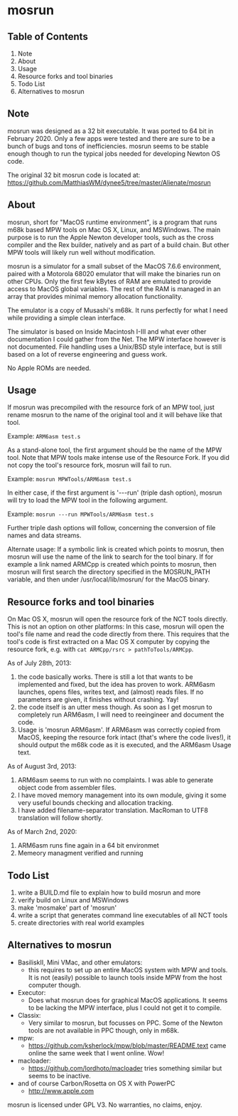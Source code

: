 

mosrun
======


Table of Contents
-----------------

1. Note
1. About
1. Usage
1. Resource forks and tool binaries
1. Todo List
1. Alternatives to mosrun


Note
----

mosrun was designed as a 32 bit executable. It was ported to 64 bit in
February 2020. Only a few apps were tested and there are sure to be a
bunch of bugs and tons of inefficiencies. mosrun seems to be stable
enough though to run the typical jobs needed for developing Newton OS code.

The original 32 bit mosrun code is located at:
https://github.com/MatthiasWM/dynee5/tree/master/Alienate/mosrun


About
-----

mosrun, short for "MacOS runtime environment", is a program that runs
m68k based MPW tools on Mac OS X, Linux, and MSWindows. The main purpose is to
run the Apple Newton developer tools, such as the cross compiler and the Rex 
builder, natively and as part of a build chain. But other MPW tools will
likely run well without modification.

mosrun is a simulator for a small subset of the MacOS 7.6.6 environment, paired
with a Motorola 68020 emulator that will make the binaries run on other CPUs.
Only the first few kBytes of RAM are emulated to provide access to MacOS global
variables. The rest of the RAM is managed in an array that provides minimal
memory allocation functionality.

The emulator is a copy of Musashi's m68k. It runs perfectly for what I need
while providing a simple clean interface.

The simulator is based on Inside Macintosh I-III and what ever other
documentation I could gather from the Net. The MPW interface however is not
documented. File handling uses a Unix/BSD style interface, but is still based
on a lot of reverse engineering and guess work.

No Apple ROMs are needed.


Usage
-----

If mosrun was precompiled with the resource fork of an MPW tool, just rename 
mosrun to the name of the original tool and it will behave like that tool.

Example: `ARM6asm test.s`

As a stand-alone tool, the first argument should be the name of the MPW tool.
Note that MPW tools make intense use of the Resource Fork. If you did not 
copy the tool's resource fork, mosrun will fail to run.

Example: `mosrun MPWTools/ARM6asm test.s`

In either case, if the first argument is '---run' (triple dash option), mosrun
will try to load the MPW tool in the following argument.

Example: `mosrun ---run MPWTools/ARM6asm test.s`

Further triple dash options will follow, concerning the conversion of 
file names and data streams.

Alternate usage: If a symbolic link is created which points to mosrun, then
mosrun will use the name of the link to search for the tool binary. If for
example a link named ARMCpp is created which points to mosrun, then mosrun
will first search the directory specified in the MOSRUN_PATH variable, and
then under /usr/local/lib/mosrun/ for the MacOS binary.


Resource forks and tool binaries
--------------------------------

On Mac OS X, mosrun will open the resource fork of the NCT tools directly.
This is not an option on other platforms: In this case, mosrun will open the
tool's file name and read the code directly from there. This requires that the
tool's code is first extracted on a Mac OS X computer by copying the resource
fork, e.g. with `cat ARMCpp/rsrc > pathToTools/ARMCpp`.

As of July 28th, 2013:

1. the code basically works. There is still a lot that wants to be implemented
   and fixed, but the idea has proven to work. ARM6asm launches, opens files,
   writes text, and (almost) reads files. If no parameters are given, it 
   finishes without crashing. Yay!
1. the code itself is an utter mess though. As soon as I get mosrun to
   completely run ARM6asm, I will need to reeingineer and document the code.
1. Usage is 'mosrun ARM6asm'. If ARM6asm was correctly copied from MacOS,
   keeping the resource fork intact (that's where the code lives!), it should
   output the m68k code as it is executed, and the ARM6asm Usage text.

As of August 3rd, 2013:

1. ARM6asm seems to run with no complaints. I was able to generate object code
   from assembler files.
1. I have moved memory management into its own module, giving it some very
   useful bounds checking and allocation tracking.
1. I have added filename-separator translation. MacRoman to UTF8 translation
   will follow shortly.

As of March 2nd, 2020:

1. ARM6asm runs fine again in a 64 bit environmet
1. Memeory managment verified and running


Todo List
---------

1. write a BUILD.md file to explain how to build mosrun and more
1. verify build on Linux and MSWindows
1. make 'mosmake' part of 'mosrun'
1. write a script that generates command line executables of all NCT tools
1. create directories with real world examples


Alternatives to mosrun
----------------------

* BasiliskII, Mini VMac, and other emulators:
  * this requires to set up an entire MacOS system with MPW and tools. It is not
    (easily) possible to launch tools inside MPW from the host computer though.
* Executor:
  * Does what mosrun does for graphical MacOS applications. It seems to be lacking
    the MPW interface, plus I could not get it to compile.
* Classix:
  * Very similar to mosrun, but focusses on PPC. Some of the Newton tools are not
    available in PPC though, only in m68k.
* mpw:
  * https://github.com/ksherlock/mpw/blob/master/README.text came online the same
    week that I went online. Wow!
* macloader:
  * https://github.com/lordhoto/macloader tries something similar but seems to be
    inactive.
* and of course Carbon/Rosetta on OS X with PowerPC
  * http://www.apple.com


mosrun is licensed under GPL V3. No warranties, no claims, enjoy.

